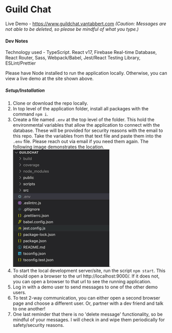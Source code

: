 # Guild Chat

Live Demo - https://www.guildchat.vantabbert.com
_(Caution: Messages are not able to be deleted, so please be mindful of what you type.)_

#### Dev Notes

Technology used - TypeScript. React v17, Firebase Real-time Database, React Router, Sass, Webpack/Babel, Jest/React Testing Library, ESLint/Prettier

Please have Node installed to run the application locally. Otherwise, you can view a live demo at the site shown above.

##### Setup/Installation

1. Clone or download the repo locally.
2. In top level of the application folder, install all packages with the command `npm i`.
3. Create a file named `.env` at the top level of the folder. This hold the environmental variables that allow the application to connect with the database. These will be provided for security reasons with the email to this repo. Take the variables from that text file and paste them into the `.env` file. Please reach out via email if you need them again. The following image demonstrates the location.
   ![Folder structure](/folder_structure.jpeg).
4. To start the local development server/site, run the script `npm start`. This should open a browser to the url http://localhost:9000/. If it does not, you can open a browser to that url to see the running application.
5. Log in with a demo user to send messages to one of the other demo users.
6. To test 2-way communication, you can either open a second browser page and choose a different user. Or, partner with a dev friend and talk to one another!
7. One last reminder that there is no 'delete message' functionality, so be mindful of your messages. I will check in and wipe them periodically for safety/security reasons.
